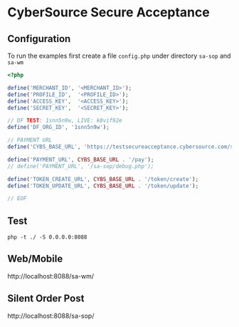 CyberSource Secure Acceptance
=============================

## Configuration

To run the examples first create a file `config.php` under directory `sa-sop` and `sa-wm`

```php
<?php

define('MERCHANT_ID', '<MERCHANT_ID>');
define('PROFILE_ID',  '<PROFILE_ID>');
define('ACCESS_KEY',  '<ACCESS_KEY>');
define('SECRET_KEY',  '<SECRET_KEY>');

// DF TEST: 1snn5n9w, LIVE: k8vif92e 
define('DF_ORG_ID', '1snn5n9w');

// PAYMENT URL
define('CYBS_BASE_URL', 'https://testsecureacceptance.cybersource.com/silent');

define('PAYMENT_URL', CYBS_BASE_URL . '/pay');
// define('PAYMENT_URL', '/sa-sop/debug.php');

define('TOKEN_CREATE_URL', CYBS_BASE_URL . '/token/create');
define('TOKEN_UPDATE_URL', CYBS_BASE_URL . '/token/update');

// EOF
```

## Test
```
php -t ./ -S 0.0.0.0:8088
```

## Web/Mobile
http://localhost:8088/sa-wm/

## Silent Order Post
http://localhost:8088/sa-sop/
